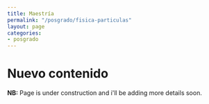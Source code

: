 ```yaml
---
title: Maestría
permalink: "/posgrado/fisica-particulas"
layout: page
categories:
- posgrado
---
```


# Nuevo contenido

<strong>NB:</strong> Page is under construction and i'll be adding more details soon.
